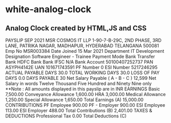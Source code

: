 # white-analog-clock
Analog Clock created by HTML,JS and CSS
--------------------------------------------------
PAYSLIP SEP 2021
MSR COSMOS IT LLP
1-90-7-B-29C, 2ND PHASE, 3RD LANE, PATRIKA NAGAR,
MADHAPUR,
HYDERABAD TELANGANA 500081
Emp No MSR003384
Date Joined 15 Mar 2021
Department IT Development
Designation Software Engineer - Trainee
Payment Mode Bank Transfer
Bank HDFC Bank
Bank IFSC N/A
Bank Account 50100407252737
PAN ASYPH4142E
UAN 101671743591
PF Number 0
ESI Number 5217246295
ACTUAL PAYABLE DAYS 30.0
TOTAL WORKING DAYS 30.0
LOSS OF PAY DAYS 0.0
DAYS PAYABLE 30
Net Salary Payable ( A - B - C ) 12,599 Net Salary in words Twelve Thousand Five Hundred and Ninety Nine only
**Note : All amounts displayed in this payslip are in INR
EARNINGS
Basic 7,500.00
Conveyance Allowance 1,600.00
HRA 3,000.00
Medical Allowance 1,250.00
Special Allowance 1,650.00
Total Earnings (A) 15,000.00
CONTRIBUTIONS
PF Employee 900.00
PF - Employer 900.00
ESI Employee 113.00
ESI Employer 488.00
Total Contributions (B) 2,401.00
TAXES & DEDUCTIONS
Professional Tax 0.00
Total Deductions (C) 
